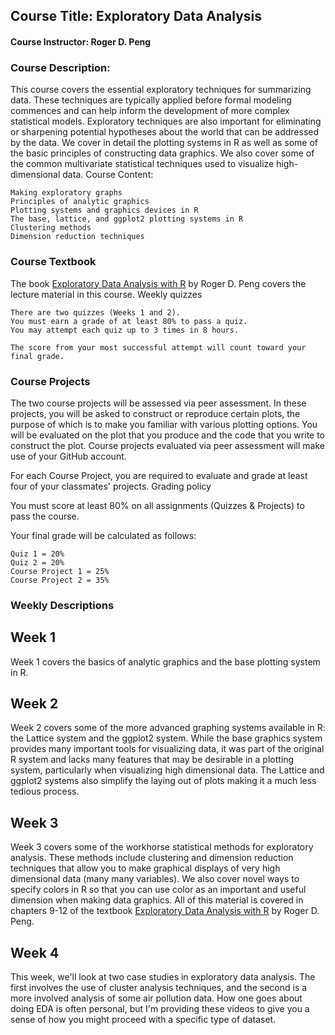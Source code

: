 ## Course Title: Exploratory Data Analysis

#### Course Instructor: Roger D. Peng
### Course Description:

This course covers the essential exploratory techniques for summarizing data. These techniques are typically applied before formal modeling commences and can help inform the development of more complex statistical models. Exploratory techniques are also important for eliminating or sharpening potential hypotheses about the world that can be addressed by the data. We cover in detail the plotting systems in R as well as some of the basic principles of constructing data graphics. We also cover some of the common multivariate statistical techniques used to visualize high-dimensional data.
Course Content:

    Making exploratory graphs
    Principles of analytic graphics
    Plotting systems and graphics devices in R
    The base, lattice, and ggplot2 plotting systems in R
    Clustering methods
    Dimension reduction techniques

### Course Textbook

The book [Exploratory Data Analysis with R](https://leanpub.com/exdata) by Roger D. Peng covers the lecture material in this course.
Weekly quizzes

    There are two quizzes (Weeks 1 and 2).
    You must earn a grade of at least 80% to pass a quiz.
    You may attempt each quiz up to 3 times in 8 hours.

    The score from your most successful attempt will count toward your final grade.

### Course Projects

The two course projects will be assessed via peer assessment. In these projects, you will be asked to construct or reproduce certain plots, the purpose of which is to make you familiar with various plotting options. You will be evaluated on the plot that you produce and the code that you write to construct the plot. Course projects evaluated via peer assessment will make use of your GitHub account.

For each Course Project, you are required to evaluate and grade at least four of your classmates' projects.
Grading policy

You must score at least 80% on all assignments (Quizzes & Projects) to pass the course.

Your final grade will be calculated as follows:

    Quiz 1 = 20%
    Quiz 2 = 20%
    Course Project 1 = 25%
    Course Project 2 = 35%

### Weekly Descriptions

## Week 1
Week 1 covers the basics of analytic graphics and the base plotting system in R.

## Week 2
Week 2 covers some of the more advanced graphing systems available in R: the Lattice system and the ggplot2 system. While the base graphics system provides many important tools for visualizing data, it was part of the original R system and lacks many features that may be desirable in a plotting system, particularly when visualizing high dimensional data. The Lattice and ggplot2 systems also simplify the laying out of plots making it a much less tedious process.

## Week 3
Week 3 covers some of the workhorse statistical methods for exploratory analysis. These methods include clustering and dimension reduction techniques that allow you to make graphical displays of very high dimensional data (many many variables). We also cover novel ways to specify colors in R so that you can use color as an important and useful dimension when making data graphics. All of this material is covered in chapters 9-12 of the textbook [Exploratory Data Analysis with R](https://leanpub.com/exdata) by Roger D. Peng.

## Week 4
This week, we'll look at two case studies in exploratory data analysis. The first involves the use of cluster analysis techniques, and the second is a more involved analysis of some air pollution data. How one goes about doing EDA is often personal, but I'm providing these videos to give you a sense of how you might proceed with a specific type of dataset. 








